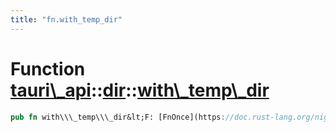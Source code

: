 ```yaml
---
title: "fn.with_temp_dir"
---
```


Function [tauri\\\_api](/docs/api/rust/tauri\_api/../index.html)::[dir](/docs/api/rust/tauri\_api/index.html)::[with\\\_temp\\\_dir](/docs/api/rust/tauri\_api/)
================================================================================================================================================================

```rust
pub fn with\\\_temp\\\_dir&lt;F: [FnOnce](https://doc.rust-lang.org/nightly/core/ops/function/trait.FnOnce.html "trait core::ops::function::FnOnce")(&[TempDir](https://docs.rs/tempfile/3.1.0/tempfile/dir/struct.TempDir.html "struct tempfile::dir::TempDir"))&gt;(callback: F) -&gt; [Result](/docs/api/rust/tauri\_api/../../tauri\_api/type.Result.html "type tauri\_api::Result")&lt;[()](https://doc.rust-lang.org/nightly/std/primitive.unit.html)\&gt;
```
      